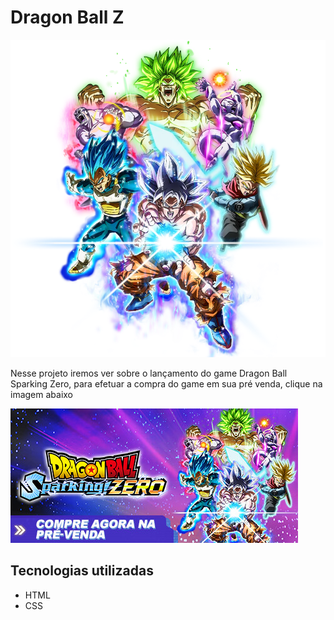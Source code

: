 # Dragon Ball Z
<img src="./imagens do projeto/dbzzz.webp">

<p>Nesse projeto iremos ver sobre o lançamento do game Dragon Ball Sparking Zero, para efetuar a compra do game em sua pré venda, clique na imagem abaixo 
</p>

<a href="https://store.steampowered.com/app/1790600/DRAGON_BALL_Sparking_ZERO/" target="_blank">
<img src="./imagens do projeto/header_alt_assets_0_brazilian.jpg" alt="dragon ball z pré venda">
</a>

## Tecnologias utilizadas
- HTML
- CSS
